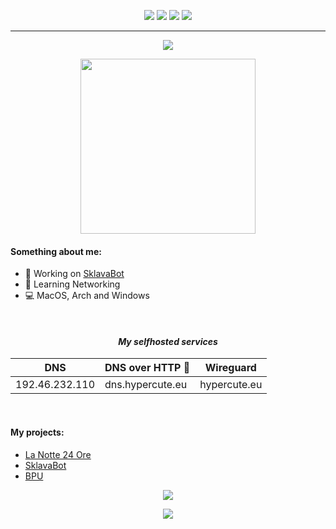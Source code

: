 <p align="center">
  <a href="https://t.me/strzelca"><img src="https://img.shields.io/badge/Telegram-%40strzelca-pink"></a>
  <a href="https://matrix.to/#/@strzelca:bitchat.dev" class="bg-none"><img src="https://img.shields.io/badge/Matrix-%40strzelca%3Abitchat.dev-blue"></a>
  <a href="https://www.instagram.com/strzelca_"><img src="https://img.shields.io/badge/Instagram-%40strzelca_%5f-F31479"></a>
  <a href="https://discord.com/users/361577689015910411" class="bg-none"><img src="https://img.shields.io/badge/Discord-%40strzelca-blueviolet"></a>  
</p>

<hr>

<p align=center>
  <img src="https://skillicons.dev/icons?i=c,cpp,java,rust,bash,vim,vscode,linux,raspberrypi,git">
</p>
<p align=center>
  <img src="https://media.tenor.com/2MguXhdgdb0AAAAC/cat-hat-bongocat.gif" height=280>
</p>
    
#### Something about me:
- 🔭 Working on [SklavaBot](https://github.com/strzelca/sklavabot)
- 📖 Learning Networking
- 💻 MacOS, Arch and Windows

<br>

<div align=center>
<h4> <i> My selfhosted services </i> </h4>
<table class="tg">
<thead>
  <tr>
    <th class="tg-c3ow">DNS</th>
    <th class="tg-c3ow">DNS over HTTP 🔐</th>
    <th class="tg-c3ow">Wireguard</th>
  </tr>
</thead>
<tbody>
  <tr>
    <td class="tg-0pky">192.46.232.110</td>
    <td class="tg-0pky">dns.hypercute.eu</td>
    <td class="tg-0pky">hypercute.eu</td>
  </tr>
</tbody>
</table>
</div>

<br>

#### My projects:
- [La Notte 24 Ore](https://github.com/strzelca/lanotte24ore)
- [SklavaBot](https://github.com/strzelca/sklavabot)
- [BPU](https://github.com/strzelca/Balkan-Processing-Unit)

<p align="center">
  <img src="https://streak-stats.demolab.com/?user=strzelca&theme=calm"/>
</p>
<p align="center">
  <img src="https://github-readme-stats.vercel.app/api/top-langs/?username=strzelca&layout=donut&theme=radical"/>
</p>
<br>
